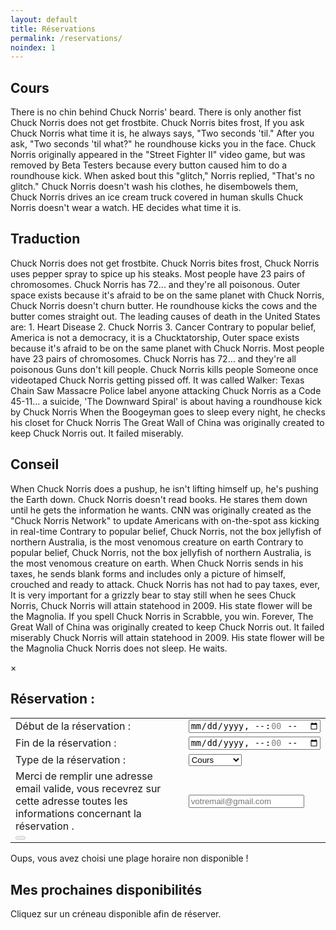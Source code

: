 ```yaml
---
layout: default
title: Réservations
permalink: /reservations/
noindex: 1
---
```


<div id="activities">
  <div class="infobox">
    <h2>Cours</h2>
      <p>
There is no chin behind Chuck Norris' beard. There is only another fist Chuck Norris does not get frostbite. Chuck Norris bites frost, If you ask Chuck Norris what time it is, he always says, "Two seconds 'til." After you ask, "Two seconds 'til what?" he roundhouse kicks you in the face. Chuck Norris originally appeared in the "Street Fighter II" video game, but was removed by Beta Testers because every button caused him to do a roundhouse kick. When asked bout this "glitch," Norris replied, "That's no glitch." Chuck Norris doesn't wash his clothes, he disembowels them, Chuck Norris drives an ice cream truck covered in human skulls Chuck Norris doesn't wear a watch. HE decides what time it is. 
      </p>
  </div>
  <div class="infobox">
    <h2>Traduction</h2>
      <p>
Chuck Norris does not get frostbite. Chuck Norris bites frost, Chuck Norris uses pepper spray to spice up his steaks. Most people have 23 pairs of chromosomes. Chuck Norris has 72... and they're all poisonous. Outer space exists because it's afraid to be on the same planet with Chuck Norris, Chuck Norris doesn't churn butter. He roundhouse kicks the cows and the butter comes straight out. The leading causes of death in the United States are: 1. Heart Disease 2. Chuck Norris 3. Cancer Contrary to popular belief, America is not a democracy, it is a Chucktatorship, Outer space exists because it's afraid to be on the same planet with Chuck Norris. Most people have 23 pairs of chromosomes. Chuck Norris has 72... and they're all poisonous Guns don't kill people. Chuck Norris kills people Someone once videotaped Chuck Norris getting pissed off. It was called Walker: Texas Chain Saw Massacre Police label anyone attacking Chuck Norris as a Code 45-11... a suicide, 'The Downward Spiral' is about having a roundhouse kick by Chuck Norris When the Boogeyman goes to sleep every night, he checks his closet for Chuck Norris The Great Wall of China was originally created to keep Chuck Norris out. It failed miserably. 
      </p>
  </div>
  <div class="infobox">
    <h2>Conseil</h2>
      <p>
When Chuck Norris does a pushup, he isn't lifting himself up, he's pushing the Earth down. Chuck Norris doesn't read books. He stares them down until he gets the information he wants. CNN was originally created as the "Chuck Norris Network" to update Americans with on-the-spot ass kicking in real-time Contrary to popular belief, Chuck Norris, not the box jellyfish of northern Australia, is the most venomous creature on earth Contrary to popular belief, Chuck Norris, not the box jellyfish of northern Australia, is the most venomous creature on earth. When Chuck Norris sends in his taxes, he sends blank forms and includes only a picture of himself, crouched and ready to attack. Chuck Norris has not had to pay taxes, ever, It is very important for a grizzly bear to stay still when he sees Chuck Norris, Chuck Norris will attain statehood in 2009. His state flower will be the Magnolia. If you spell Chuck Norris in Scrabble, you win. Forever, The Great Wall of China was originally created to keep Chuck Norris out. It failed miserably Chuck Norris will attain statehood in 2009. His state flower will be the Magnolia Chuck Norris does not sleep. He waits. 
      </p>
  </div>
</div>

<div id="modal">
  <div>
    <span id="close-modal">&times;</span>
    <div id="reservation-infos">
    	<h2 id="reservation-title">Réservation :</h2>
	<p>
	  <table>
  	    <tbody>
    	      <tr>
                <td>
                  Début de la réservation :
                </td>
                <td>
                  <input id="reservation-startTime" type="datetime-local" name="reservation-startTime" value="" min="" max="" step="3600">
                </td>
              </tr>
              <tr>
                <td>
                  Fin de la réservation :
                </td> 
                <td>
                  <input id="reservation-endTime" type="datetime-local" name="reservation-endTime" value="" min="" max="" step="3600">
                </td>
              </tr>
              <tr>
                <td>
                  Type de la réservation : 
                </td>
                <td>
                  <select id="reservation-type" name="reservation-type">
                    <option value="cours">Cours</option>
    	            <option value="traduction">Traduction</option>
    	            <option value="conseil">Conseil</option>
                  </select>
                </td>
              </tr>
              <tr>
                <td>
                  Merci de remplir une adresse email valide, vous recevrez sur cette adresse toutes les informations concernant la réservation .
                </td>
                <td>
                  <input type="email" id="reservation-email" name="reservation-email" placeholder="votremail@gmail.com" id="email" />
                </td>
              </tr>
              <tr>
                <td colspan="2">
                  <button id="reservation-confirmation" disabled="disabled" type="submit"><span id="wait"></span></button>
                </td>
              </tr>
            </tbody>
          </table>
        </p>
      <div class="booking" id="booking-full">
        <p>Oups, vous avez choisi une plage horaire non disponible !</p>
      </div>
    </div>
  </div>
</div>

<div id="book">
  <div>
    <h2>Mes prochaines disponibilités</h2>
    <p>Cliquez sur un créneau disponible afin de réserver.</p>
    <div id="calendar"></div>
  </div>
</div>

<script src="https://cdn.jsdelivr.net/npm/moment@2.29.4/moment.js" integrity="sha256-wz8JpOEjDzB1vo0qlAgRCNUvYtPDC5ojiUH+gHkCZ8Y=" crossorigin="anonymous"></script>
<script src="https://cdn.jsdelivr.net/npm/fullcalendar@5.11.3/main.min.js" integrity="sha256-7PzqE1MyWa/IV5vZumk1CVO6OQbaJE4ns7vmxuUP/7g=" crossorigin="anonymous"></script>
<link rel="stylesheet" href="https://cdn.jsdelivr.net/npm/fullcalendar@5.11.3/main.min.css" integrity="sha256-5veQuRbWaECuYxwap/IOE/DAwNxgm4ikX7nrgsqYp88=" crossorigin="anonymous">

<script>
  const minReservationDay = moment().format('YYYY-MM-DD');
  const maxReservationDay = moment().add(30,'days').format('YYYY-MM-DD'); 
  const minReservationTime = '08:00';
  const maxReservationTime = '21:00';
  const durationSlot = '01:00';
  const minReservationDayTime = moment().format('YYYY-MM-DDT08:00');
  const maxReservationDayTime = moment().format('YYYY-MM-DDT20:00');
  
  closeModal = () => { 
    modal.style.display = "none"; 
  }
  document.getElementById("close-modal").addEventListener("click", closeModal)
  window.addEventListener("click", (event) => {
    event.target == modal && closeModal()
  })
  document.addEventListener('DOMContentLoaded', function() {
    document.getElementById("reservation-endTime").min = moment().format('YYYY-MM-DDTHH:mm');
    var calendarEl = document.getElementById('calendar');
    var calendar = new FullCalendar.Calendar(calendarEl, {
      initialView: 'timeGridWeek',
      titleFormat: { day: 'numeric', month: 'short' },
      locale: 'fr',
      weekends: false,
      allDaySlot: false,
      slotDuration: durationSlot,
      slotMinTime: minReservationTime,
      slotMaxTime: maxReservationTime,
      firstDay: 1,
      validRange: {
        start: minReservationDay,
        end: maxReservationDay
      },
      businessHours: {
        startTime: minReservationTime,
        endTime: maxReservationTime,
        daysOfWeeks: [1,2,3,4,5]
      },
      buttonText: {
        today: "Aujourd'hui" 
      },
      height: "auto",
      selectable: true,
      longPressDelay:1,
      selectConstraint: {
        startTime: '08:00',
        endTime: '21:00' 
      },
      select: function(info) {
	if (checkSlotValable(info.start) === true){
	  console.log('Selected');
          modal.style.display = "flex";
          populateModal(info.start, info.end);
        }
      }
    });
    calendar.render();
  });
</script>

<script defer type="text/javascript">
  function datetimeToFrenchDatetimeAndDuration(start, end) {
    const durationMs = end - start
    const durationHour = parseInt(durationMs/(3600*1000))
    const durationMinute = String(parseInt(durationMs/(60*1000))%60).padStart(2, '0')
    const durationHuman = (durationHour > 0) ? durationHour + "h" + durationMinute : durationMinute + " min"
    const monthNames = ["janvier", "février", "mars", "avril", "mai", "juin", "juillet", "août", "septembre", "octobre", "novembre", "décembre"]
    const dayNames = ["lundi", "mardi", "mercredi", "jeudi", "vendredi", "samedi", "dimanche"]
    const startHuman = `${dayNames[start.getDay() - 1]} ${start.getDate()} ${monthNames[start.getMonth()]} à ${start.getHours()}h${String(start.getMinutes()).padStart(2, '0')}`
    return {durationHuman, startHuman}
  }
  function animateWaitElement(waitEl, button) {
    const oldButtonText = button.innerText
    button.disabled = true
    const dotsSetInterval = setInterval(() => {
      if (waitEl.innerHTML.length > 3 ) 
        waitEl.innerHTML = ""
      else 
        waitEl.innerHTML += "."
    }, 250)
    return () => {
      clearInterval(dotsSetInterval)
      waitEl.innerHTML = ""
      button.innerText = oldButtonText
      button.disabled = false
    }
  }
  function getMaxSlot(startTimeReservation){
    startSlot = startTimeReservation
    endSlot = moment().format('YYYY-MM-DDT20:00')
    maxSlot = endSlot.diff(startSlot, 'hours');
    return maxSlot;
  } 
  function getMaxTimeReservation(){
    return moment().format('YYYY-MM-DDT20:00')
  }
  function getMinTimeReservation(){
    return moment().format('YYYY-MM-DDTHH:mm')
  }
  function checkSlotValable(startTimeReservation){
    r = moment(startTimeReservation);
    c = moment();
    diff = r.diff(c, 'hours');
    console.log(diff);
    if (diff < 1){
      return false;
    } else {
      return true;
    }
  }
  function populateModal(startSelectedSlot, endSelectedSlot){
    document.getElementById("reservation-startTime").min = moment(startSelectedSlot).format('YYYY-MM-DDTHH:mm');
    document.getElementById("reservation-startTime").value = moment(startSelectedSlot).format('YYYY-MM-DDTHH:mm');
    document.getElementById("reservation-startTime").max = moment(maxReservationDayTime).subtract(1,'hours').format('YYYY-MM-DDTHH:mm');
    document.getElementById("reservation-endTime").min = moment(startSelectedSlot).add(1, 'hours').format('YYYY-MM-DDTHH:mm');
    document.getElementById("reservation-endTime").value = moment(endSelectedSlot).format('YYYY-MM-DDTHH:mm');
    document.getElementById("reservation-endTime").max = moment(maxReservationDayTime).add(1,'hours').format('YYYY-MM-DDTHH:mm');
    return;
  }
    
</script>
